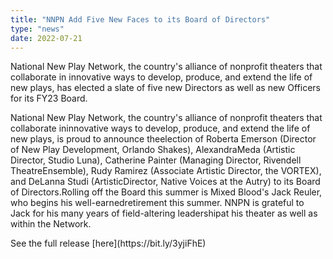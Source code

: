 ```yaml
---
title: "NNPN Add Five New Faces to its Board of Directors"
type: "news"
date: 2022-07-21
---
```


<p><span class="lead-in">National New Play Network, the country's alliance of nonprofit theaters that collaborate in innovative ways to develop, produce, and extend the life of new plays, has elected a slate of five new Directors as well as new Officers for its FY23 Board.
</p>
National New Play Network, the country's alliance of nonprofit theaters that collaborate ininnovative ways to develop, produce, and extend the life of new plays, is proud to announce theelection of Roberta Emerson (Director of New Play Development, Orlando Shakes), AlexandraMeda (Artistic Director, Studio Luna), Catherine Painter (Managing Director, Rivendell TheatreEnsemble), Rudy Ramirez (Associate Artistic Director, the VORTEX), and DeLanna Studi (ArtisticDirector, Native Voices at the Autry) to its Board of Directors.Rolling off the Board this summer is Mixed Blood's Jack Reuler, who begins his well-earnedretirement this summer. NNPN is grateful to Jack for his many years of field-altering leadershipat his theater as well as within the Network.

<p> See the full release [here](https://bit.ly/3yjiFhE)
